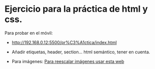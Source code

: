 # Ejercicio para la práctica de html y css.

Para probar en el móvil:
- http://192.168.0.12:5500/pr%C3%A1ctica/index.html

- Añadir etiquetas, header, section... html semántico, tener en cuenta.

- Para imágenes: [Para reescalar imágenes usar esta web](https://www.responsivebreakpoints.com/)